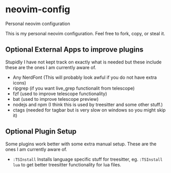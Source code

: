# neovim-config
Personal neovim configuration  

This is my personal neovim configuration. Feel free to fork, copy, or steal it.

## Optional External Apps to improve plugins

Stupidly I have not kept track on exactly what is needed but these include
these are the ones I am currently aware of.

- Any NerdFont (This will probably look awful if you do not have extra icons)
- ripgrep (if you want live\_grep functionalit from telescope)
- fzf (used to improve telescope functionality)
- bat (used to improve telescope preview)
- nodejs and npm (I think this is used by treesitter and some other stuff.)
- ctags (needed for tagbar but is very slow on windows so you might skip it)

## Optional Plugin Setup  

Some plugins work better with some extra manual setup. These are the ones I am
currently aware of.

- `:TSInstall` Installs language specific stuff for treesitter, eg. `:TSInstall lua`
  to get better treesitter functionality for lua files.

